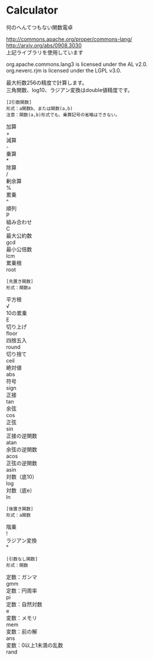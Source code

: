 # Calculator
  
何のへんてつもない関数電卓  
  
http://commons.apache.org/proper/commons-lang/  
http://arxiv.org/abs/0908.3030  
上記ライブラリを使用しています  
  
org.apache.commons.lang3 is licensed under the AL v2.0.  
org.neverc.rjm           is licensed under the LGPL v3.0.  
  
最大桁数256の精度で計算します。  
三角関数、log10、ラジアン変換はdouble値精度です。  
  
	[2引数関数]  
	形式：a関数b、または関数(a,b)  
	注意：関数(a,b)形式でも、乗算記号の省略はできない。  
加算  
	+  
減算  
	-  
乗算  
	*  
除算  
	/  
剰余算  
	%  
累乗  
	^  
順列  
	P  
組み合わせ  
	C  
最大公約数  
	gcd  
最小公倍数  
	lcm  
累乗根  
	root  
  
	[先置き関数]  
	形式：関数a  
平方根  
	√  
10の累乗  
	E  
切り上げ  
	floor  
四捨五入  
	round  
切り捨て  
	ceil  
絶対値  
	abs  
符号  
	sign  
正接  
	tan  
余弦  
	cos  
正弦  
	sin  
正接の逆関数  
	atan  
余弦の逆関数  
	acos  
正弦の逆関数  
	asin  
対数（底10）  
	log  
対数（底e）  
	ln  
  
	[後置き関数]  
	形式：a関数  
階乗  
	!  
ラジアン変換  
	°  
  
	[引数なし関数]  
	形式：関数  
定数：ガンマ  
	gmm  
定数：円周率  
	pi  
定数：自然対数  
	e  
変数：メモリ  
	mem  
変数：前の解  
	ans  
変数：0以上1未満の乱数  
	rand  
  
